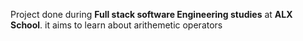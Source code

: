 Project done during **Full stack software Engineering studies** at **ALX School**. it aims to learn about arithemetic operators
